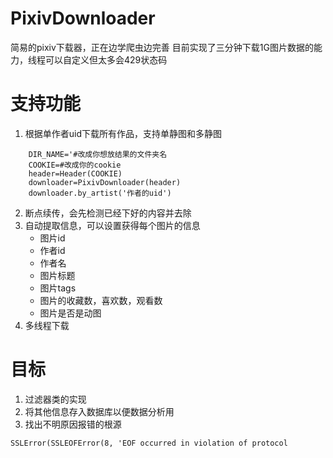 # PixivDownloader
简易的pixiv下载器，正在边学爬虫边完善
目前实现了三分钟下载1G图片数据的能力，线程可以自定义但太多会429状态码

# 支持功能
1. 根据单作者uid下载所有作品，支持单静图和多静图
```
    DIR_NAME='#改成你想放结果的文件夹名
    COOKIE=#改成你的cookie
    header=Header(COOKIE)
    downloader=PixivDownloader(header)
    downloader.by_artist('作者的uid')
```
2. 断点续传，会先检测已经下好的内容并去除
3. 自动提取信息，可以设置获得每个图片的信息
    * 图片id
    * 作者id
    * 作者名
    * 图片标题
    * 图片tags
    * 图片的收藏数，喜欢数，观看数
    * 图片是否是动图
 4. 多线程下载
 
# 目标
1. 过滤器类的实现
2. 将其他信息存入数据库以便数据分析用
3. 找出不明原因报错的根源
```
SSLError(SSLEOFError(8, 'EOF occurred in violation of protocol
```
